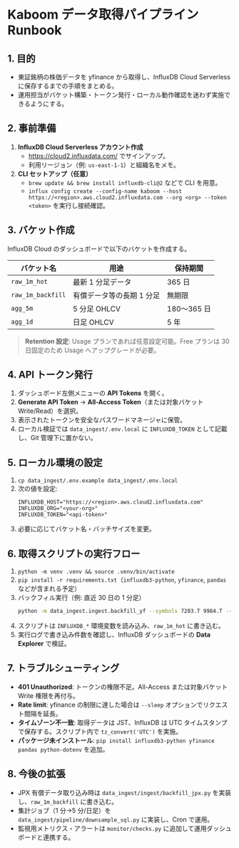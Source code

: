 # Kaboom データ取得パイプライン Runbook

## 1. 目的
- 東証銘柄の株価データを yfinance から取得し、InfluxDB Cloud Serverless に保存するまでの手順をまとめる。
- 運用担当がバケット構築・トークン発行・ローカル動作確認を迷わず実施できるようにする。

## 2. 事前準備
1. **InfluxDB Cloud Serverless アカウント作成**
   - https://cloud2.influxdata.com/ でサインアップ。
   - 利用リージョン（例: `us-east-1-1`）と組織名をメモ。
2. **CLI セットアップ（任意）**
   - `brew update && brew install influxdb-cli@2` などで CLI を用意。
   - `influx config create --config-name kaboom --host https://<region>.aws.cloud2.influxdata.com --org <org> --token <token>` を実行し接続確認。

## 3. バケット作成
InfluxDB Cloud のダッシュボードで以下のバケットを作成する。

| バケット名 | 用途 | 保持期間 |
|-------------|------|----------|
| `raw_1m_hot` | 最新 1 分足データ | 365 日 |
| `raw_1m_backfill` | 有償データ等の長期 1 分足 | 無期限 |
| `agg_5m` | 5 分足 OHLCV | 180〜365 日 |
| `agg_1d` | 日足 OHLCV | 5 年 |

> **Retention 設定**: Usage プランであれば任意設定可能。Free プランは 30 日固定のため Usage へアップグレードが必要。

## 4. API トークン発行
1. ダッシュボード左側メニューの **API Tokens** を開く。
2. **Generate API Token** → **All-Access Token**（または対象バケット Write/Read）を選択。
3. 表示されたトークンを安全なパスワードマネージャに保管。
4. ローカル検証では `data_ingest/.env.local` に `INFLUXDB_TOKEN` として記載し、Git 管理下に置かない。

## 5. ローカル環境の設定
1. `cp data_ingest/.env.example data_ingest/.env.local`
2. 次の値を設定:
   ```env
   INFLUXDB_HOST="https://<region>.aws.cloud2.influxdata.com"
   INFLUXDB_ORG="<your-org>"
   INFLUXDB_TOKEN="<api-token>"
   ```
3. 必要に応じてバケット名・バッチサイズを変更。

## 6. 取得スクリプトの実行フロー
1. `python -m venv .venv && source .venv/bin/activate`
2. `pip install -r requirements.txt`（`influxdb3-python`, `yfinance`, `pandas` などが含まれる予定）
3. バックフィル実行（例: 直近 30 日の 1 分足）
   ```bash
   python -m data_ingest.ingest.backfill_yf --symbols 7203.T 9984.T --days 30
   ```
4. スクリプトは `INFLUXDB_*` 環境変数を読み込み、`raw_1m_hot` に書き込む。
5. 実行ログで書き込み件数を確認し、InfluxDB ダッシュボードの **Data Explorer** で検証。

## 7. トラブルシューティング
- **401 Unauthorized**: トークンの権限不足。All-Access または対象バケット Write 権限を再付与。
- **Rate limit**: yfinance の制限に達した場合は `--sleep` オプションでリクエスト間隔を延長。
- **タイムゾーン不一致**: 取得データは JST、InfluxDB は UTC タイムスタンプで保存する。スクリプト内で `tz_convert('UTC')` を実施。
- **パッケージ未インストール**: `pip install influxdb3-python yfinance pandas python-dotenv` を追加。

## 8. 今後の拡張
- JPX 有償データ取り込み時は `data_ingest/ingest/backfill_jpx.py` を実装し、`raw_1m_backfill` に書き込む。
- 集計ジョブ（1 分→5 分/日足）を `data_ingest/pipeline/downsample_sql.py` に実装し、Cron で運用。
- 監視用メトリクス・アラートは `monitor/checks.py` に追加して運用ダッシュボードと連携する。
